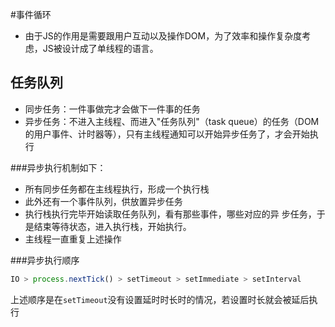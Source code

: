 #事件循环
- 由于JS的作用是需要跟用户互动以及操作DOM，为了效率和操作复杂度考虑，JS被设计成了单线程的语言。
## 任务队列
- 同步任务：一件事做完才会做下一件事的任务
- 异步任务：不进入主线程、而进入"任务队列"（task queue）的任务（DOM的用户事件、计时器等），只有主线程通知可以开始异步任务了，才会开始执行

###异步执行机制如下：
+ 所有同步任务都在主线程执行，形成一个执行栈
+ 此外还有一个事件队列，供放置异步任务
+ 执行栈执行完毕开始读取任务队列，看有那些事件，哪些对应的异   步任务，于是结束等待状态，进入执行栈，开始执行。
+ 主线程一直重复上述操作


###异步执行顺序
```javascript
IO > process.nextTick() > setTimeout > setImmediate > setInterval
```
上述顺序是在`setTimeout`没有设置延时时长时的情况，若设置时长就会被延后执行
